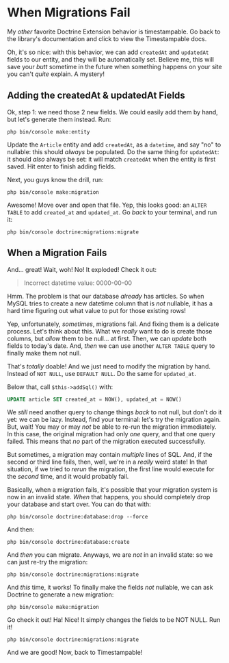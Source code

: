 # When Migrations Fail

My *other* favorite Doctrine Extension behavior is timestampable. Go back to the
library's documentation and click to view the Timestampable docs.

Oh, it's so nice: with this behavior, we can add `createdAt` and `updatedAt` fields
to our entity, and they will be automatically set. Believe me, this will save your
*butt* sometime in the future when something happens on your site you can't *quite*
explain. A mystery!

## Adding the createdAt & updatedAt Fields

Ok, step 1: we need those 2 new fields. We could easily add them by hand, but let's
generate them instead. Run:

```terminal
php bin/console make:entity
```

Update the `Article` entity and add `createdAt`, as a `datetime`, and say "no"
to nullable: this should *always* be populated. Do the same thing for `updatedAt`:
it should *also* always be set: it will match `createdAt` when the entity is first
saved. Hit enter to finish adding fields.

Next, you guys know the drill, run:

```terminal
php bin/console make:migration
```

Awesome! Move over and open that file. Yep, this looks good: an `ALTER TABLE`
to add `created_at` and `updated_at`. Go *back* to your terminal, and run it:

```terminal
php bin/console doctrine:migrations:migrate
```

## When a Migration Fails

And... great! Wait, woh! No! It exploded! Check it out:

> Incorrect datetime value: 0000-00-00

Hmm. The problem is that our database *already* has articles. So when MySQL tries
to create a new datetime column that is *not* nullable, it has a hard time figuring
out what value to put for those existing rows!

Yep, unfortunately, *sometimes*, migrations fail. And fixing them is a delicate
process. Let's think about this. What we *really* want to do is create those columns,
but *allow* them to be null... at first. Then, we can *update* both fields to today's
date. And, *then* we can use another `ALTER TABLE` query to finally make them not
null.

That's *totally* doable! And we just need to modify the migration by hand. Instead
of `NOT NULL`, use `DEFAULT NULL`. Do the same for `updated_at`.

Below that, call `$this->addSql()` with:

```sql
UPDATE article SET created_at = NOW(), updated_at = NOW()
```

We *still* need another query to change things *back* to not null, but don't do
it yet: we can be lazy. Instead, find your terminal: let's try the migration again.
But, wait! You may or may *not* be able to re-run the migration immediately. In this
case, the original migration had only *one* query, and that one query failed. This
means that *no* part of the migration executed successfully.

But sometimes, a migration may contain *multiple* lines of SQL. And, if the second
or third line fails, then, well, we're in a *really* weird state! In that situation,
if we tried to *rerun* the migration, the first line would execute for the *second*
time, and it would probably fail.

Basically, when a migration fails, it's possible that your migration system is now
in an invalid state. *When* that happens, you should completely drop your database
and start over. You can do that with:

```terminal
php bin/console doctrine:database:drop --force
```

And then:

```
php bin/console doctrine:database:create
```

And *then* you can migrate. Anyways, we are *not* in an invalid state: so we can
just re-try the migration:

```terminal
php bin/console doctrine:migrations:migrate
```

And *this* time, it works! To finally make the fields *not* nullable, we can ask
Doctrine to generate a new migration:

```terminal
php bin/console make:migration
```

Go check it out! Ha! Nice! It simply changes the fields to be NOT NULL. Run it!

```terminal
php bin/console doctrine:migrations:migrate
```

And we are good! Now, back to Timestampable!
